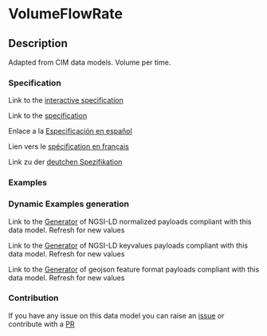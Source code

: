 # VolumeFlowRate

## Description 

Adapted from CIM data models. Volume per time.
### Specification

Link to the [interactive specification](https://swagger.lab.fiware.org/?url=https://github.com/smart-data-models/dataModel.EnergyCIM/blob/master/VolumeFlowRate/swagger.yaml)

Link to the [specification](https://github.com/smart-data-models/dataModel.EnergyCIM/blob/master/VolumeFlowRate/doc/spec.md)

Enlace a la [Especificación en español](https://github.com/smart-data-models/dataModel.EnergyCIM/blob/master/VolumeFlowRate/doc/spec_ES.md)

Lien vers le [spécification en français](https://github.com/smart-data-models/dataModel.EnergyCIM/blob/master/VolumeFlowRate/doc/spec_FR.md)

Link zu der [deutchen Spezifikation](https://github.com/smart-data-models/dataModel.EnergyCIM/blob/master/VolumeFlowRate/doc/spec_DE.md)
### Examples
### Dynamic Examples generation

Link to the [Generator](https://smartdatamodels.org/extra/ngsi-ld_generator_v0.92.php?schemaUrl=https://raw.githubusercontent.com/smart-data-models/dataModel.EnergyCIM/master/VolumeFlowRate/schema.json&email=info@smartdatamodels.org) of NGSI-LD normalized payloads compliant with this data model. Refresh for new values

Link to the [Generator](https://smartdatamodels.org/extra/ngsi-ld_generator_keyvalues_v0.92.php?schemaUrl=https://raw.githubusercontent.com/smart-data-models/dataModel.EnergyCIM/master/VolumeFlowRate/schema.json&email=info@smartdatamodels.org) of NGSI-LD keyvalues payloads compliant with this data model. Refresh for new values

Link to the [Generator](https://smartdatamodels.org/extra/geojson_features_generator_v1.0.php?schemaUrl=https://raw.githubusercontent.com/smart-data-models/dataModel.EnergyCIM/master/VolumeFlowRate/schema.json&email=info@smartdatamodels.org) of geojson feature format payloads compliant with this data model. Refresh for new values
### Contribution

 If you have any issue on this data model you can raise an [issue](https://github.com/smart-data-models/dataModel.EnergyCIM/issues)  or contribute with a [PR](https://github.com/smart-data-models/dataModel.EnergyCIM/pulls)